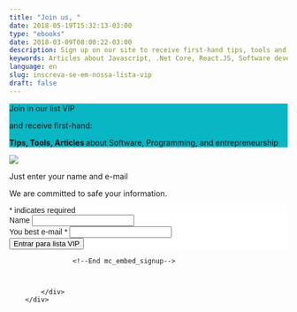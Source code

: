 ```yaml
---
title: "Join us, "
date: 2018-05-19T15:32:13-03:00
type: "ebooks"
date: 2018-03-09T08:00:22-03:00
description: Sign up on our site to receive first-hand tips, tools and articles for you to apply in your day to day developer or entrepreneur!
keywords: Articles about Javascript, .Net Core, React.JS, Software development and entrepreneurship
language: en
slug: inscreva-se-em-nossa-lista-vip
draft: false
---
```

<link rel="stylesheet" href="/assets/css/join.css">

<section class="p-3 rounded" style="background-color: #09b6c4">
    <div class="container text-center">
        <p class="h1 font-weight-bold text-white"> Join in our list VIP </p>
        <p class="lead font-weight-light text-white mb-0"> and receive first-hand:</p>
        <p class="lead font-weight-bold text-white"> <b>Tips, Tools, Articles </b> about Software, Programming, and entrepreneurship </p>
    </div>
</section>
<section class="bg-white pt-3">
        <div class="row">
            <div class="col-md-6">
                <img class="img-fluid rounded" src="https://i.imgur.com/INxd4l0.png">
            </div>
            <div class="col-md-6 text-left">
                <p class="h5 font-weight-bold">Just enter your name and e-mail</p>
                <p> We are committed to safe your information.</p>
                    <!-- Begin MailChimp Signup Form -->
                    <link href="//cdn-images.mailchimp.com/embedcode/classic-10_7.css" rel="stylesheet" type="text/css">
                    <style type="text/css">
                        #mc_embed_signup{background:#fff; clear:left; font:14px Helvetica,Arial,sans-serif; }
                        /* Add your own MailChimp form style overrides in your site stylesheet or in this style block.
                        We recommend moving this block and the preceding CSS link to the HEAD of your HTML file. */
                    </style>
                    <div id="mc_embed_signup">
                    <form action="https://joseluiz.us17.list-manage.com/subscribe/post?u=858b76728c3b614eba51e6a08&amp;id=26cfbb035d" method="post" id="mc-embedded-subscribe-form" name="mc-embedded-subscribe-form" class="validate" target="_blank" novalidate>
                        <div id="mc_embed_signup_scroll">
                    <div class="indicates-required"><span class="asterisk">*</span> indicates required</div>
                    <div class="mc-field-group">
                        <label for="mce-FNAME">Name </label>
                        <input type="text" value="" name="FNAME" class="" id="mce-FNAME">
                    </div>
                    <div class="mc-field-group">
                        <label for="mce-EMAIL">You best e-mail  <span class="asterisk">*</span>
                    </label>
                        <input type="email" value="" name="EMAIL" class="required email" id="mce-EMAIL">
                    </div>
                        <div id="mce-responses" class="clear">
                            <div class="response" id="mce-error-response" style="display:none"></div>
                            <div class="response" id="mce-success-response" style="display:none"></div>
                        </div>    <!-- real people should not fill this in and expect good things - do not remove this or risk form bot signups-->
                        <div style="position: absolute; left: -5000px;" aria-hidden="true"><input type="text" name="b_858b76728c3b614eba51e6a08_26cfbb035d" tabindex="-1" value=""></div>
                        <div class="clear"><input type="submit" value="Entrar para lista VIP" name="subscribe" id="mc-embedded-subscribe" class="button"></div>
                        </div>
                    </form>
                    </div>

                    <!--End mc_embed_signup-->



            </div>
        </div>
    
</section>